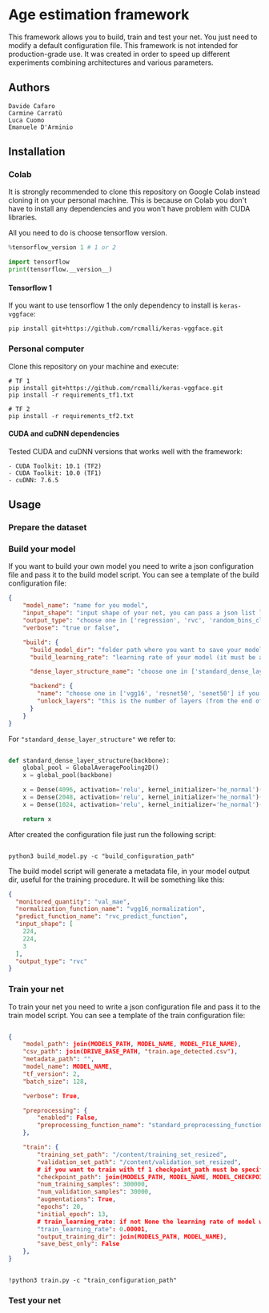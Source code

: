 # Age estimation framework

This framework allows you to build, train and test your net. You just need to modify a default configuration file.
This framework is not intended for production-grade use. It was created in order to speed up different experiments combining architectures and various parameters.

## Authors

```
Davide Cafaro
Carmine Carratù
Luca Cuomo
Emanuele D'Arminio
```

## Installation

### Colab
It is strongly recommended to clone this repository on Google Colab instead cloning it on your personal machine.
This is because on Colab you don't have to install any dependencies and you won't have problem with CUDA libraries.

All you need to do is choose tensorflow version.

```python 
%tensorflow_version 1 # 1 or 2

import tensorflow
print(tensorflow.__version__)
```

#### Tensorflow 1
If you want to use tensorflow 1 the only dependency to install is `keras-vggface`:

```shell script
pip install git+https://github.com/rcmalli/keras-vggface.git
```

### Personal computer

Clone this repository on your machine and execute:

```shell script
# TF 1
pip install git+https://github.com/rcmalli/keras-vggface.git
pip install -r requirements_tf1.txt

# TF 2
pip install -r requirements_tf2.txt
```
#### CUDA and cuDNN dependencies

Tested CUDA and cuDNN versions that works well with the framework:

```
- CUDA Toolkit: 10.1 (TF2)
- CUDA Toolkit: 10.0 (TF1)
- cuDNN: 7.6.5
```

## Usage

### Prepare the dataset

### Build your model

If you want to build your own model you need to write a json configuration file and pass it to the build model script.
You can see a template of the build configuration file:

```json
{
    "model_name": "name for you model",
    "input_shape": "input shape of your net, you can pass a json list like this [224, 224, 3]",
    "output_type": "choose one in ['regression', 'rvc', 'random_bins_classification']",
    "verbose": "true or false",

    "build": {
      "build_model_dir": "folder path where you want to save your model",
      "build_learning_rate": "learning rate of your model (it must be a number)",

      "dense_layer_structure_name": "choose one in ['standard_dense_layer_structure', 'vgg16_dense_layer_structure']",

      "backend": {
        "name": "choose one in ['vgg16', 'resnet50', 'senet50'] if you're using TF1, choose one in ['vgg19'] if you're using TF2",
        "unlock_layers": "this is the number of layers (from the end of the net) you want to unlock for training, choose one in ['none', 'all', 1, 2, ..]"
      }
    }
}
```

For `"standard_dense_layer_structure"` we refer to:

```python

def standard_dense_layer_structure(backbone):
    global_pool = GlobalAveragePooling2D()
    x = global_pool(backbone)

    x = Dense(4096, activation='relu', kernel_initializer='he_normal')(x)
    x = Dense(2048, activation='relu', kernel_initializer='he_normal')(x)
    x = Dense(1024, activation='relu', kernel_initializer='he_normal')(x)

    return x

```

After created the configuration file just run the following script:

```shell script

python3 build_model.py -c "build_configuration_path"

```

The build model script will generate a metadata file, in your model output dir, useful for the training procedure. It will be something like this:

```json
{
  "monitored_quantity": "val_mae",
  "normalization_function_name": "vgg16_normalization",
  "predict_function_name": "rvc_predict_function",
  "input_shape": [
    224,
    224,
    3
  ],
  "output_type": "rvc"
}
```

### Train your net

To train your net you need to write a json configuration file and pass it to the train model script.
You can see a template of the train configuration file:

```json

{
    "model_path": join(MODELS_PATH, MODEL_NAME, MODEL_FILE_NAME),
    "csv_path": join(DRIVE_BASE_PATH, "train.age_detected.csv"),
    "metadata_path": "",
    "model_name": MODEL_NAME,
    "tf_version": 2,
    "batch_size": 128,

    "verbose": True,

    "preprocessing": {
        "enabled": False,
        "preprocessing_function_name": "standard_preprocessing_function"
    },

    "train": {
        "training_set_path": "/content/training_set_resized",
        "validation_set_path": "/content/validation_set_resized",
        # if you want to train with tf 1 checkpoint_path must be specified in model_path
        "checkpoint_path": join(MODELS_PATH, MODEL_NAME, MODEL_CHECKPOINT),
        "num_training_samples": 300000,
        "num_validation_samples": 30000,
        "augmentations": True,
        "epochs": 20,
        "initial_epoch": 13,
        # train_learning_rate: if not None the learning rate of model will be changed
        "train_learning_rate": 0.00001,
        "output_training_dir": join(MODELS_PATH, MODEL_NAME),
        "save_best_only": False
    },
}

```

```shell script

!python3 train.py -c "train_configuration_path"

```

### Test your net
